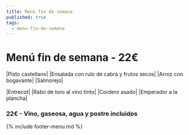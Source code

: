 ```yaml
---
title: Menú fin de semana
published: true
tags:
  - menu-fin-de-semana
---
```


# Menú fin de semana - 22€

|Pisto castellano|
|Ensalada con rulo de cabra y frutos secos|
|Arroz con bogavante|
|Salmorejo|

|Entrecot|
|Rabo de toro al vino tinto|
|Cordero asado|
|Emperador a la plancha|

### 22€ - Vino, gaseosa, agua y postre incluidos


{% include footer-menu.md %}
